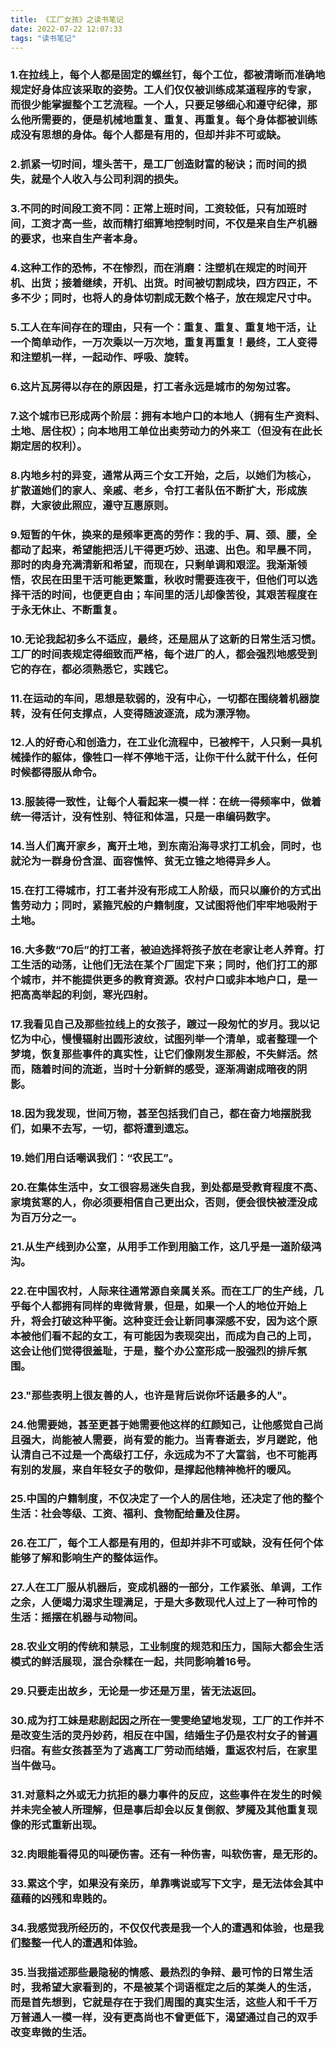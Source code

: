 ```yaml
---
title: 《工厂女孩》之读书笔记
date: 2022-07-22 12:07:33
tags: "读书笔记"
---
```


### 1.在拉线上，每个人都是固定的螺丝钉，每个工位，都被清晰而准确地规定好身体应该采取的姿势。工人们仅仅被训练成某道程序的专家，而很少能掌握整个工艺流程。一个人，只要足够细心和遵守纪律，那么他所需要的，便是机械地重复、重复、再重复。每个身体都被训练成没有思想的身体。每个人都是有用的，但却并非不可或缺。
<!--more-->
### 2.抓紧一切时间，埋头苦干，是工厂创造财富的秘诀；而时间的损失，就是个人收入与公司利润的损失。

### 3.不同的时间段工资不同：正常上班时间，工资较低，只有加班时间，工资才高一些，故而精打细算地控制时间，不仅是来自生产机器的要求，也来自生产者本身。

### 4.这种工作的恐怖，不在惨烈，而在消磨：注塑机在规定的时间开机、出货；接着继续，开机、出货。时间被切割成块，四方四正，不多不少；同时，也将人的身体切割成无数个格子，放在规定尺寸中。

### 5.工人在车间存在的理由，只有一个：重复、重复、重复地干活，让一个简单动作，一万次乘以一万次地，重复再重复！最终，工人变得和注塑机一样，一起动作、呼吸、旋转。

### 6.这片瓦房得以存在的原因是，打工者永远是城市的匆匆过客。

### 7.这个城市已形成两个阶层：拥有本地户口的本地人（拥有生产资料、土地、居住权）；向本地用工单位出卖劳动力的外来工（但没有在此长期定居的权利）。

### 8.内地乡村的异变，通常从两三个女工开始，之后，以她们为核心，扩散道她们的家人、亲戚、老乡，令打工者队伍不断扩大，形成族群，大家彼此照应，遵守互惠原则。

### 9.短暂的午休，换来的是频率更高的劳作：我的手、肩、颈、腰，全都动了起来，希望能把活儿干得更巧妙、迅速、出色。和早晨不同，那时的肉身充满清新和希望，而现在，只剩单调和艰涩。我渐渐领悟，农民在田里干活可能更繁重，秋收时需要连夜干，但他们可以选择干活的时间，也便更自由；车间里的活儿却像苦役，其艰苦程度在于永无休止、不断重复。

### 10.无论我起初多么不适应，最终，还是屈从了这新的日常生活习惯。工厂的时间表规定得细致而严格，每个进厂的人，都会强烈地感受到它的存在，都必须熟悉它，实践它。

### 11.在运动的车间，思想是软弱的，没有中心，一切都在围绕着机器旋转，没有任何支撑点，人变得随波逐流，成为漂浮物。

### 12.人的好奇心和创造力，在工业化流程中，已被榨干，人只剩一具机械操作的躯体，像牲口一样不停地干活，让你干什么就干什么，任何时候都得服从命令。

### 13.服装得一致性，让每个人看起来一模一样：在统一得频率中，做着统一得活计，没有性别、特征和体温，只是一串编码数字。

### 14.当人们离开家乡，离开土地，到东南沿海寻求打工机会，同时，也就沦为一群身份含混、面容憔悴、贫无立锥之地得异乡人。

### 15.在打工得城市，打工者并没有形成工人阶级，而只以廉价的方式出售劳动力；同时，紧箍咒般的户籍制度，又试图将他们牢牢地吸附于土地。

### 16.大多数“70后”的打工者，被迫选择将孩子放在老家让老人养育。打工生活的动荡，让他们无法在某个厂固定下来；同时，他们打工的那个城市，并不能提供更多的教育资源。农村户口或非本地户口，是一把高高举起的利剑，寒光四射。

### 17.我看见自己及那些拉线上的女孩子，踱过一段匆忙的岁月。我以记忆为中心，慢慢辐射出圆形波纹，试图列举一个清单，或者整理一个梦境，恢复那些事件的真实性，让它们像刚发生那般，不失鲜活。然而，随着时间的流逝，当时十分新鲜的感受，逐渐凋谢成暗夜的阴影。

### 18.因为我发现，世间万物，甚至包括我们自己，都在奋力地摆脱我们，如果不去写，一切，都将遭到遗忘。

### 19.她们用白话嘲讽我们：“农民工”。

### 20.在集体生活中，女工很容易迷失自我，到处都是受教育程度不高、家境贫寒的人，你必须要相信自己更出众，否则，便会很快被湮没成为百万分之一。

### 21.从生产线到办公室，从用手工作到用脑工作，这几乎是一道阶级鸿沟。

### 22.在中国农村，人际来往通常源自亲属关系。而在工厂的生产线，几乎每个人都拥有同样的卑微背景，但是，如果一个人的地位开始上升，将会打破这种平衡。这种变迁会让新同事深感不安，因为这个原本被他们看不起的女工，有可能因为表现突出，而成为自己的上司，这会让他们觉得很羞耻，于是，整个办公室形成一股强烈的排斥氛围。

### 23."那些表明上很友善的人，也许是背后说你坏话最多的人"。

### 24.他需要她，甚至更甚于她需要他这样的红颜知己，让他感觉自己尚且强大，尚能被人需要，尚有爱的能力。当青春逝去，岁月蹉跎，他认清自己不过是一个高级打工仔，永远成为不了大富翁，也不可能再有别的发展，来自年轻女子的敬仰，是撑起他精神桅杆的暖风。

### 25.中国的户籍制度，不仅决定了一个人的居住地，还决定了他的整个生活：社会等级、工资、福利、食物配给量及住房。

### 26.在工厂，每个工人都是有用的，但却并非不可或缺，没有任何个体能够了解和影响生产的整体运作。

### 27.人在工厂服从机器后，变成机器的一部分，工作紧张、单调，工作之余，人便竭力渴求生理满足，于是大多数现代人过上了一种可怜的生活：摇摆在机器与动物间。

### 28.农业文明的传统和禁忌，工业制度的规范和压力，国际大都会生活模式的鲜活展现，混合杂糅在一起，共同影响着16号。

### 29.只要走出故乡，无论是一步还是万里，皆无法返回。

### 30.成为打工妹是悲剧起因之所在一雯雯绝望地发现，工厂的工作并不是改变生活的灵丹妙药，相反在中国，结婚生子仍是农村女子的普遍归宿。有些女孩甚至为了逃离工厂劳动而结婚，重返农村后，在家里当牛做马。

### 31.对意料之外或无力抗拒的暴力事件的反应，这些事件在发生的时候并未完全被人所理解，但是事后却会以反复倒叙、梦魇及其他重复现像的形式重新出现。

### 32.肉眼能看得见的叫硬伤害。还有一种伤害，叫软伤害，是无形的。

### 33.累这个字，如果没有亲历，单靠嘴说或写下文字，是无法体会其中蕴藉的凶残和卑贱的。

### 34.我感觉我所经历的，不仅仅代表是我一个人的遭遇和体验，也是我们整整一代人的遭遇和体验。

### 35.当我描述那些最隐秘的情感、最热烈的争辩、最可怜的日常生活时，我希望大家看到的，不是被某个词语框定之后的某类人的生活，而是首先想到，它就是存在于我们周围的真实生活，这些人和千千万万普通人一模一样，没有更高尚也不曾更低下，渴望通过自己的双手改变卑微的生活。